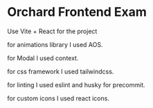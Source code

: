 # Orchard Frontend Exam

Use Vite + React for the project

for animations library I used AOS.

for Modal I used context.

for css framework I used tailwindcss.

for linting I used eslint and husky for precommit.

for custom icons I used react icons.
